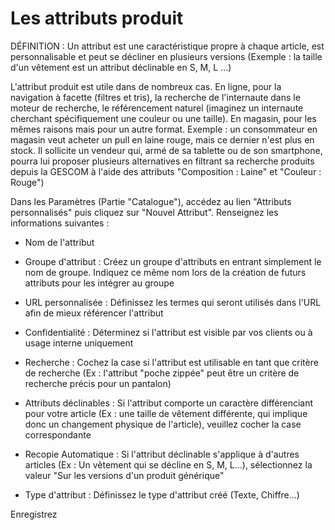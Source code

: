 # Les attributs produit
DÉFINITION : Un attribut est une caractéristique propre à chaque article, est personnalisable et peut se décliner en plusieurs versions (Exemple : la taille d'un vêtement est un attribut déclinable en S, M, L ...)

L'attribut produit est utile dans de nombreux cas.
En ligne, pour la navigation à facette (filtres et tris), la recherche de l'internaute dans le moteur de recherche, le référencement naturel (imaginez un internaute cherchant spécifiquement une couleur ou une taille). 
En magasin, pour les mêmes raisons mais pour un autre format. Exemple : un consommateur en magasin veut acheter un pull en laine rouge, mais ce dernier n'est plus en stock. Il sollicite un vendeur qui, armé de sa tablette ou de son smartphone, pourra lui proposer plusieurs alternatives en filtrant sa recherche produits depuis la GESCOM à l'aide des attributs "Composition : Laine" et "Couleur : Rouge")

Dans les Paramètres (Partie "Catalogue"), accédez au lien "Attributs personnalisés" puis cliquez sur "Nouvel Attribut". 
Renseignez les informations suivantes :


- Nom de l'attribut

- Groupe d'attribut : Créez un groupe d'attributs en entrant simplement le nom de groupe. Indiquez ce même nom lors de la création de futurs attributs pour les intégrer au groupe

- URL personnalisée : Définissez les termes qui seront utilisés dans l'URL afin de mieux référencer l'attribut

- Confidentialité : Déterminez si l'attribut est visible par vos clients ou à usage interne uniquement

- Recherche : Cochez la case si l'attribut est utilisable en tant que critère de recherche (Ex : l'attribut "poche zippée" peut être un critère de recherche précis pour un pantalon)

 

- Attributs déclinables : Si l'attribut comporte un caractère différenciant pour votre article (Ex : une taille de vêtement différente, qui implique donc un changement physique de l'article), veuillez cocher la case correspondante

- Recopie Automatique : Si l'attribut déclinable s'applique à d'autres articles (Ex : Un vêtement qui se décline en S, M, L...), sélectionnez la valeur "Sur les versions d'un produit générique"

- Type d'attribut : Définissez le type d'attribut créé (Texte, Chiffre...)

 

Enregistrez